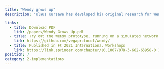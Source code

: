 ```yaml
---
title: "Wendy grows up"
description: "Klaus Kursawe has developed his original research for Wendy, the good little fairness widget, to include a framework for implementation across all blockchains and a simulator to calculate latency and throughput implications."

links:
  - title: Download PDF
    link: /papers/Wendy_Grows_Up.pdf
  - title: Try out the Wendy prototype, running on a simulated network
    link: https://github.com/vegaprotocol/wendy/
  - title: Published in FC 2021 International Workshops
    link: https://link.springer.com/chapter/10.1007/978-3-662-63958-0_17
position: 7
category: 2-implementations
---
```

